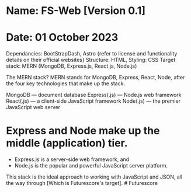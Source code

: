 # Name: FS-Web [Version 0.1]
# Date: 01 October 2023
Dependancies: BootStrapDash, Astro {refer to license and functionality details  on their official websites}
Structure: HTML, Styling: CSS
Target stack: MERN (MongoDB, Express.js, React.js, Node.js)

The MERN stack?
MERN stands for MongoDB, Express, React, Node, after the four key technologies that make up the stack.

MongoDB — document database
Express(.js) — Node.js web framework
React(.js) — a client-side JavaScript framework
Node(.js) — the premier JavaScript web server

# Express and Node make up the middle (application) tier. 
- Express.js is a server-side web framework, and 
- Node.js is the popular and powerful JavaScript server platform.

This stack is the ideal approach to working with JavaScript and JSON, all the way through [Which is Futurescore's target].
#   F u t u r e s c o r e  
 